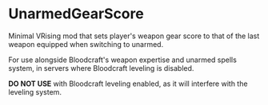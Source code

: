 # UnarmedGearScore

Minimal VRising mod that sets player's weapon gear score to that of the last weapon equipped when switching to unarmed.

For use alongside Bloodcraft's weapon expertise and unarmed spells system, in servers where Bloodcraft leveling is disabled.

**DO NOT USE** with Bloodcraft leveling enabled, as it will interfere with the leveling system.
